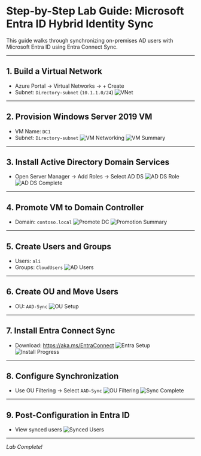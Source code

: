 # Step-by-Step Lab Guide: Microsoft Entra ID Hybrid Identity Sync

This guide walks through synchronizing on-premises AD users with Microsoft Entra ID using Entra Connect Sync.

---

## 1. Build a Virtual Network

- Azure Portal → Virtual Networks → + Create
- Subnet: `Directory-subnet` (`10.1.1.0/24`)
![VNet](./screenshots/01-vnet-review-create.png)

---

## 2. Provision Windows Server 2019 VM

- VM Name: `DC1`
- Subnet: `Directory-subnet`
![VM Networking](./screenshots/02-vm-networking.png)
![VM Summary](././screenshots/03-vm-summary.png)

---

## 3. Install Active Directory Domain Services

- Open Server Manager → Add Roles → Select AD DS
![AD DS Role](./screenshots/04-add-ad-ds-role.png)
![AD DS Complete](./screenshots/05-ad-ds-install-complete.png)

---

## 4. Promote VM to Domain Controller

- Domain: `contoso.local`
![Promote DC](./screenshots/06-promote-dc-domain.png)
![Promotion Summary](./screenshots/07-dc-install-summary.png)

---

## 5. Create Users and Groups

- Users: `ali`
- Groups: `CloudUsers`
![AD Users](./screenshots/08-ad-users-groups.png)

---

## 6. Create OU and Move Users

- OU: `AAD-Sync`
![OU Setup](./screenshots/09-aad-sync-ou.png)

---

## 7. Install Entra Connect Sync

- Download: https://aka.ms/EntraConnect
![Entra Setup](./screenshots/10-entra-connect-setup.png)
![Install Progress](./screenshots/11-entra-connect-install.png)

---

## 8. Configure Synchronization

- Use OU Filtering → Select `AAD-Sync`
![OU Filtering](./screenshots/12-ou-filtering.png)
![Sync Complete](./screenshots/13-sync-complete.png)

---

## 9. Post-Configuration in Entra ID

- View synced users
![Synced Users](./screenshots/15-entra-synced-users.png)


---

*Lab Complete!*
